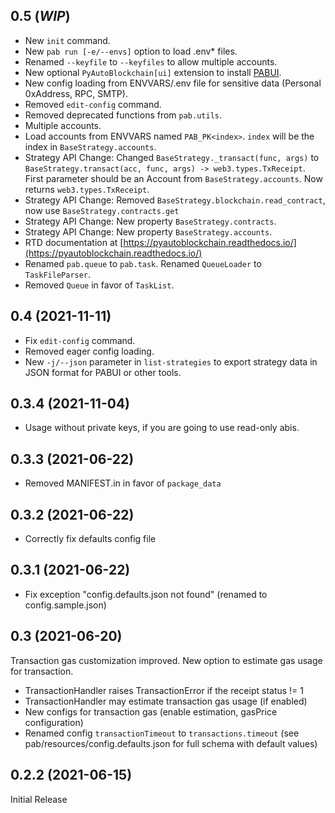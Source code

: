 ## 0.5 (***WIP***)

* New `init` command.
* New `pab run [-e/--envs]` option to load .env* files.
* Renamed `--keyfile` to `--keyfiles` to allow multiple accounts.
* New optional `PyAutoBlockchain[ui]` extension to install [PABUI](https://github.com/manuelpepe/PABUI).
* New config loading from ENVVARS/.env file for sensitive data (Personal 0xAddress, RPC, SMTP). 
* Removed `edit-config` command.
* Removed deprecated functions from `pab.utils`.
* Multiple accounts.
* Load accounts from ENVVARS named `PAB_PK<index>`. `index` will be the index in `BaseStrategy.accounts`.
* Strategy API Change: Changed `BaseStrategy._transact(func, args)` to `BaseStrategy.transact(acc, func, args) -> web3.types.TxReceipt`. First parameter should be an Account from `BaseStrategy.accounts`. Now returns `web3.types.TxReceipt`.
* Strategy API Change: Removed `BaseStrategy.blockchain.read_contract`, now use `BaseStrategy.contracts.get`
* Strategy API Change: New property `BaseStrategy.contracts`. 
* Strategy API Change: New property `BaseStrategy.accounts`. 
* RTD documentation at [https://pyautoblockchain.readthedocs.io/](https://pyautoblockchain.readthedocs.io/)
* Renamed `pab.queue` to `pab.task`. Renamed `QueueLoader` to `TaskFileParser`. 
* Removed `Queue` in favor of `TaskList`.

## 0.4 (2021-11-11)

* Fix `edit-config` command.
* Removed eager config loading.
* New `-j/--json` parameter in `list-strategies` to export strategy data in JSON format for PABUI or other tools. 

## 0.3.4 (2021-11-04)

* Usage without private keys, if you are going to use read-only abis.

## 0.3.3 (2021-06-22)

* Removed MANIFEST.in in favor of `package_data`

## 0.3.2 (2021-06-22)

* Correctly fix defaults config file

## 0.3.1 (2021-06-22)

* Fix exception "config.defaults.json not found" (renamed to config.sample.json)

## 0.3 (2021-06-20)

Transaction gas customization improved. New option to estimate gas usage for transaction.

* TransactionHandler raises TransactionError if the receipt status != 1
* TransactionHandler may estimate transaction gas usage (if enabled)
* New configs for transaction gas (enable estimation, gasPrice configuration)
* Renamed config `transactionTimeout` to `transactions.timeout` (see pab/resources/config.defaults.json for full schema with default values)

## 0.2.2 (2021-06-15)

Initial Release